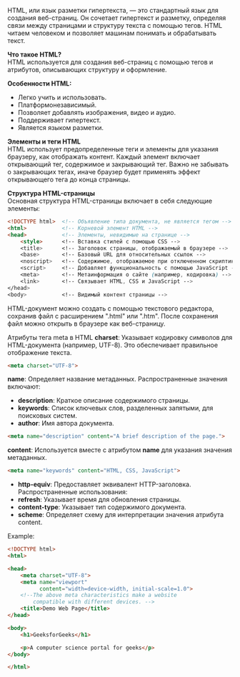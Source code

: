 HTML, или язык разметки гипертекста, — это стандартный язык для создания веб-страниц. Он сочетает гипертекст и разметку, определяя связи между страницами и структуру текста с помощью тегов. HTML читаем человеком и позволяет машинам понимать и обрабатывать текст.

**Что такое HTML?**  
HTML используется для создания веб-страниц с помощью тегов и атрибутов, описывающих структуру и оформление.

**Особенности HTML:**
- Легко учить и использовать.
- Платформонезависимый.
- Позволяет добавлять изображения, видео и аудио.
- Поддерживает гипертекст.
- Является языком разметки.

**Элементы и теги HTML**  
HTML использует предопределенные теги и элементы для указания браузеру, как отображать контент. Каждый элемент включает открывающий тег, содержимое и закрывающий тег. Важно не забывать о закрывающих тегах, иначе браузер будет применять эффект открывающего тега до конца страницы.

**Структура HTML-страницы**  
Основная структура HTML-страницы включает в себя следующие элементы:

```html
<!DOCTYPE html>  <!-- Объявление типа документа, не является тегом --> 
<html>           <!-- Корневой элемент HTML --> 
<head>           <!-- Элементы, невидимые на странице -->     
	<style>      <!-- Вставка стилей с помощью CSS -->     
	<title>      <!-- Заголовок страницы, отображаемый в браузере -->     
	<base>       <!-- Базовый URL для относительных ссылок -->     
	<noscript>   <!-- Содержимое, отображаемое при отключенном скриптинге -->    
	<script>     <!-- Добавляет функциональность с помощью JavaScript -->     
	<meta>       <!-- Метаинформация о сайте (например, кодировка) -->     
	<link>       <!-- Связывает HTML, CSS и JavaScript --> 
</head> 
<body>           <!-- Видимый контент страницы -->
```

HTML-документ можно создать с помощью текстового редактора, сохранив файл с расширением ".html" или ".htm". После сохранения файл можно открыть в браузере как веб-страницу.

Атрибуты тега meta в HTML
**charset**: Указывает кодировку символов для HTML-документа (например, UTF-8). Это обеспечивает правильное отображение текста.
```html
<meta charset="UTF-8">
```

**name**: Определяет название метаданных. Распространенные значения включают:
- **description**: Краткое описание содержимого страницы.
- **keywords**: Список ключевых слов, разделенных запятыми, для поисковых систем.
- **author**: Имя автора документа.
```html
<meta name="description" content="A brief description of the page.">
```

**content**: Используется вместе с атрибутом **name** для указания значения метаданных.
```html
<meta name="keywords" content="HTML, CSS, JavaScript">
```

- **http-equiv**: Предоставляет эквивалент HTTP-заголовка. Распространенные использования:
- **refresh**: Указывает время для обновления страницы.
- **content-type**: Указывает тип содержимого документа.
- **scheme**: Определяет схему для интерпретации значения атрибута content.

Example:

```html
<!DOCTYPE html>
<html>

<head>
    <meta charset="UTF-8">
    <meta name="viewport" 
          content="width=device-width, initial-scale=1.0">
    <!--The above meta characteristics make a website 
        compatible with different devices. -->
    <title>Demo Web Page</title>
</head>

<body>
    <h1>GeeksforGeeks</h1>

    <p>A computer science portal for geeks</p>
</body>

</html>
```